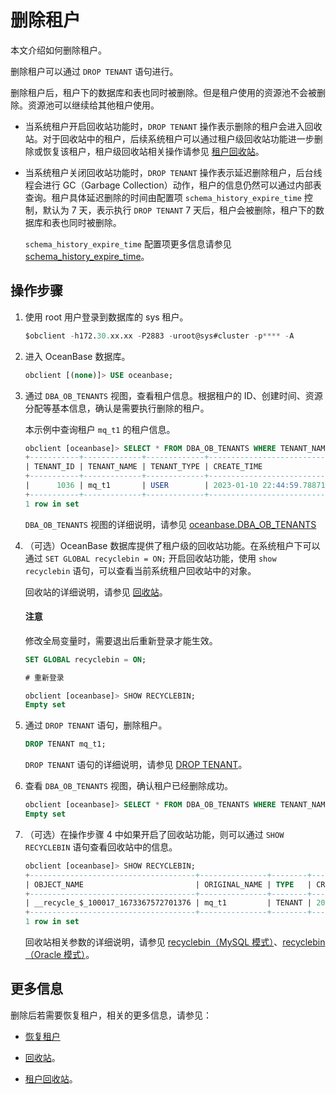 # 删除租户

本文介绍如何删除租户。

删除租户可以通过 `DROP TENANT` 语句进行。

删除租户后，租户下的数据库和表也同时被删除。但是租户使用的资源池不会被删除。资源池可以继续给其他租户使用。

* 当系统租户开启回收站功能时，`DROP TENANT` 操作表示删除的租户会进入回收站。对于回收站中的租户，后续系统租户可以通过租户级回收站功能进一步删除或恢复该租户，租户级回收站相关操作请参见 [租户回收站](../../../7.reference/2.administrator-guide/5.backup-and-recovery/1.flashback/3.tenant-recycle.md)。

* 当系统租户关闭回收站功能时，`DROP TENANT` 操作表示延迟删除租户，后台线程会进行 GC（Garbage Collection）动作，租户的信息仍然可以通过内部表查询。租户具体延迟删除的时间由配置项 `schema_history_expire_time` 控制，默认为 7 天，表示执行 `DROP TENANT` 7 天后，租户会被删除，租户下的数据库和表也同时被删除。

  `schema_history_expire_time` 配置项更多信息请参见 [schema_history_expire_time](../../../7.reference/5.system-reference/1.system-configuration-items/3.cluster-level-configuration-items/180.schema_history_expire_time.md)。

## 操作步骤

1. 使用 root 用户登录到数据库的 sys 租户。

    ```sql
    $obclient -h172.30.xx.xx -P2883 -uroot@sys#cluster -p**** -A
    ```

2. 进入 OceanBase 数据库。

    ```sql
    obclient [(none)]> USE oceanbase;
    ```

3. 通过 `DBA_OB_TENANTS` 视图，查看租户信息。根据租户的 ID、创建时间、资源分配等基本信息，确认是需要执行删除的租户。

   本示例中查询租户 `mq_t1` 的租户信息。

    ```sql
    obclient [oceanbase]> SELECT * FROM DBA_OB_TENANTS WHERE TENANT_NAME = 'mq_t1';
    +-----------+-------------+-------------+----------------------------+----------------------------+--------------+---------------------------------------------+-------------------+--------------------+--------+---------------+--------+
    | TENANT_ID | TENANT_NAME | TENANT_TYPE | CREATE_TIME                | MODIFY_TIME                | PRIMARY_ZONE | LOCALITY                                    | PREVIOUS_LOCALITY | COMPATIBILITY_MODE | STATUS | IN_RECYCLEBIN | LOCKED |
    +-----------+-------------+-------------+----------------------------+----------------------------+--------------+---------------------------------------------+-------------------+--------------------+--------+---------------+--------+
    |      1036 | mq_t1       | USER        | 2023-01-10 22:44:59.788717 | 2023-01-11 00:19:32.700572 | zone1,zone2  | FULL{1}@zone1, FULL{1}@zone2, FULL{1}@zone3 | NULL              | MYSQL              | NORMAL | NO            | NO     |
    +-----------+-------------+-------------+----------------------------+----------------------------+--------------+---------------------------------------------+-------------------+--------------------+--------+---------------+--------+
    1 row in set
    ```

    `DBA_OB_TENANTS` 视图的详细说明，请参见 [oceanbase.DBA_OB_TENANTS](../../../7.reference/5.system-reference/4.system-view-of-mysql-mode/2.dictionary-view-of-mysql-mode/58.oceanbase-dba_ob_tenants-of-mysql-mode.md)

4. （可选）OceanBase 数据库提供了租户级的回收站功能。在系统租户下可以通过 `SET GLOBAL recyclebin = ON;` 开启回收站功能，使用 `show recyclebin` 语句，可以查看当前系统租户回收站中的对象。

    回收站的详细说明，请参见 [回收站](../../../7.reference/1.oceanbase-database-concepts/10.high-data-reliability-and-availability/4.data-protection/4.recycle-bin.md)。

    <main id="notice" type='notice'>
     <h4>注意</h4>
     <p>修改全局变量时，需要退出后重新登录才能生效。</p>
    </main>

    ```sql
    SET GLOBAL recyclebin = ON; 
    
    # 重新登录

    obclient [oceanbase]> SHOW RECYCLEBIN;
    Empty set
    ```

5. 通过 `DROP TENANT` 语句，删除租户。

    ```sql
    DROP TENANT mq_t1;
    ```

    `DROP TENANT` 语句的详细说明，请参见 [DROP TENANT](../../../7.reference/4.development-guide-refactoring/1.sql-syntax/1.system-tenants/11.drop-tenant.md)。

6. 查看 `DBA_OB_TENANTS` 视图，确认租户已经删除成功。

    ```sql
    obclient [oceanbase]> SELECT * FROM DBA_OB_TENANTS WHERE TENANT_NAME = 'mq_t1';
    Empty set
    ```

7. （可选）在操作步骤 4 中如果开启了回收站功能，则可以通过 `SHOW RECYCLEBIN` 语句查看回收站中的信息。

    ```sql
    obclient [oceanbase]> SHOW RECYCLEBIN;
    +-------------------------------------+---------------+--------+----------------------------+
    | OBJECT_NAME                         | ORIGINAL_NAME | TYPE   | CREATETIME                 |
    +-------------------------------------+---------------+--------+----------------------------+
    | __recycle_$_100017_1673367572701376 | mq_t1         | TENANT | 2023-01-11 00:23:36.317242 |
    +-------------------------------------+---------------+--------+----------------------------+
    1 row in set
    ```

    回收站相关参数的详细说明，请参见 [recyclebin（MySQL 模式）](../../../7.reference/5.system-reference/2.system-variable-of-mysql-mode/113.recyclebin-of-mysql-mode.md)、[recyclebin（Oracle 模式）](../../../7.reference/5.system-reference/3.system-variable-of-oracle-mode/112.recyclebin-of-oracle-mode.md)。

## 更多信息

删除后若需要恢复租户，相关的更多信息，请参见：

* [恢复租户](13.restore-tenant.md)

* [回收站](../../../7.reference/1.oceanbase-database-concepts/10.high-data-reliability-and-availability/4.data-protection/4.recycle-bin.md)。

* [租户回收站](../../../7.reference/2.administrator-guide/5.backup-and-recovery/1.flashback/3.tenant-recycle.md)。